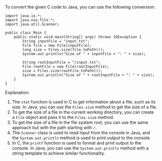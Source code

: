 To convert the given C code to Java, you can use the following conversion:
```
import java.io.*;
import java.nio.file.*;
import java.util.Scanner;

public class Main {
    public static void main(String[] args) throws IOException {
        String inputFile = "input.txt";
        File file = new File(inputFile);
        long size = Files.size(file.toPath());
        System.out.println("Size of " + inputFile + ": " + size);
        
        String rootInputFile = "/input.txt";
        File rootFile = new File(rootInputFile);
        size = Files.size(rootFile.toPath());
        System.out.println("Size of " + rootInputFile + ": " + size);
    }
}
```
Explanation:

1. The `stat` function is used in C to get information about a file, such as its size. In Java, you can use the `Files.size` method to get the size of a file.
2. To get the size of a file in the current working directory, you can create a `File` object and pass it to the `Files.size` method.
3. To get the size of a file in the file system root, you can use the same approach but with the path starting with `/`.
4. The `Scanner` class is used to read input from the console in Java, and the `System.out.println` method is used to print output to the console.
5. In C, the `printf` function is used to format and print output to the console. In Java, you can use the `System.out.println` method with a string template to achieve similar functionality.
